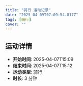```yaml
---
title: "骑行 运动记录"
date: "2025-04-09T07:09:54.817Z"
tags: [骑行]
cover: ""
---
```

## 运动详情
- **开始时间**: 2025-04-07T15:09
- **结束时间**: 2025-04-07T15:12
- **运动类型**: 骑行
- **时长**: 3 分钟

